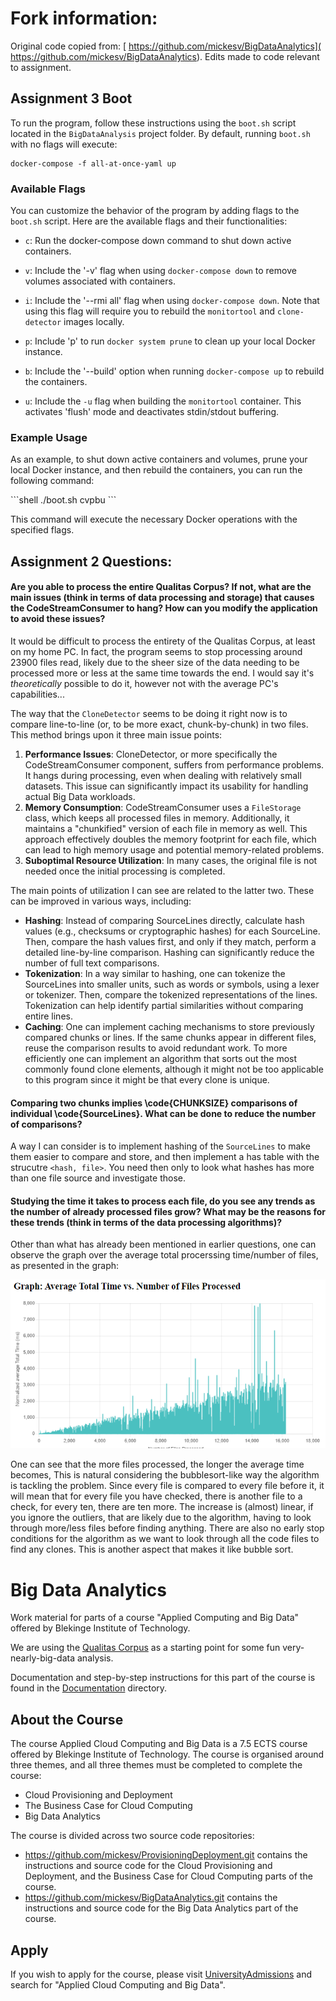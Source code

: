 # Fork information:

Original code copied from: [ https://github.com/mickesv/BigDataAnalytics]( https://github.com/mickesv/BigDataAnalytics). Edits made to code relevant to assignment.

## Assignment 3 Boot

To run the program, follow these instructions using the `boot.sh` script located in the `BigDataAnalysis` project folder. By default, running `boot.sh` with no flags will execute:

    docker-compose -f all-at-once-yaml up

### Available Flags

You can customize the behavior of the program by adding flags to the `boot.sh` script. Here are the available flags and their functionalities:

- `c`: Run the docker-compose down command to shut down active containers.

- `v`: Include the '-v' flag when using `docker-compose down` to remove volumes associated with containers.

- `i`: Include the '--rmi all' flag when using `docker-compose down`. Note that using this flag will require you to rebuild the `monitortool` and `clone-detector` images locally.

- `p`: Include 'p' to run `docker system prune` to clean up your local Docker instance.

- `b`: Include the '--build' option when running `docker-compose up` to rebuild the containers.

- `u`: Include the `-u` flag when building the `monitortool` container. This activates 'flush' mode and deactivates stdin/stdout buffering.

### Example Usage

As an example, to shut down active containers and volumes, prune your local Docker instance, and then rebuild the containers, you can run the following command:

\```shell
./boot.sh cvpbu
\```

This command will execute the necessary Docker operations with the specified flags.

## Assignment 2 Questions:
#### Are you able to process the entire Qualitas Corpus? If not, what are the main issues (think in terms of data processing and storage) that causes the CodeStreamConsumer to hang? How can you modify the application to avoid these issues?

It would be difficult to process the entirety of the Qualitas Corpus, at least on my home PC. In fact, the program seems to stop processing around 23900 files read, likely due to the sheer size of the data needing to be processed more or less at the same time towards the end. I would say it's *theoretically* possible to do it, however not with the average PC's capabilities...

The way that the `CloneDetector` seems to be doing it right now is to compare line-to-line (or, to be more exact, chunk-by-chunk) in two files. This method brings upon it three main issue points:

1. **Performance Issues**: CloneDetector, or more specifically the CodeStreamConsumer component, suffers from performance problems. It hangs during processing, even when dealing with relatively small datasets. This issue can significantly impact its usability for handling actual Big Data workloads.
2. **Memory Consumption**: CodeStreamConsumer uses a `FileStorage` class, which keeps all processed files in memory. Additionally, it maintains a "chunkified" version of each file in memory as well. This approach effectively doubles the memory footprint for each file, which can lead to high memory usage and potential memory-related problems.
3. **Suboptimal Resource Utilization**: In many cases, the original file is not needed once the initial processing is completed.

The main points of utilization I can see are related to the latter two. These can be improved in various ways, including:

- **Hashing**: Instead of comparing SourceLines directly, calculate hash values (e.g., checksums or cryptographic hashes) for each SourceLine. Then, compare the hash values first, and only if they match, perform a detailed line-by-line comparison. Hashing can significantly reduce the number of full text comparisons.
- **Tokenization**: In a way similar to hashing, one can tokenize the SourceLines into smaller units, such as words or symbols, using a lexer or tokenizer. Then, compare the tokenized representations of the lines. Tokenization can help identify partial similarities without comparing entire lines.
- **Caching**: One can implement caching mechanisms to store previously compared chunks or lines. If the same chunks appear in different files, reuse the comparison results to avoid redundant work. To more efficiently one can implement an algorithm that sorts out the most commonly found clone elements, although it might not be too applicable to this program since it might be that every clone is unique.

#### Comparing two chunks implies \code{CHUNKSIZE} comparisons of individual \code{SourceLines}. What can be done to reduce the number of comparisons?

A way I can consider is to implement hashing of the `SourceLines` to make them easier to compare and store, and then implement a has table with the strucutre `<hash, file>`. You need then only to look what hashes has more than one file source and investigate those.

#### Studying the time it takes to process each file, do you see any trends as the number of already processed files grow? What may be the reasons for these trends (think in terms of the data processing algorithms)?

Other than what has already been mentioned in earlier questions, one can observe the graph over the average total procerssing time/number of files, as presented in the graph:

![Plot for average match time over number of files](./img/graph.png)

One can see that the more files processed, the longer the average time becomes, This is natural considering the bubblesort-like way the algorithm is tackling the problem. Since every file is compared to every file before it, it will mean that for every file you have checked, there is another file to a check, for every ten, there are ten more. The increase is (almost) linear, if you ignore the outliers, that are likely due to the algorithm, having to look through more/less files before finding anything. There are also no early stop conditions for the algorithm as we want to look through all the code files to find any clones. This is another aspect that makes it like bubble sort. 



# Big Data Analytics
Work material for parts of a course "Applied Computing and Big Data" offered by Blekinge Institute of Technology.

We are using the [Qualitas Corpus](http://qualitascorpus.com/) as a starting point for some fun very-nearly-big-data analysis.

Documentation and step-by-step instructions for this part of the course is found in the [Documentation](Documentation) directory.

## About the Course
The course Applied Cloud Computing and Big Data is a 7.5 ECTS course offered by Blekinge Institute of Technology. The course is organised around three themes, and all three themes must be completed to complete the course:

- Cloud Provisioning and Deployment
- The Business Case for Cloud Computing
- Big Data Analytics

The course is divided across two source code repositories:

- https://github.com/mickesv/ProvisioningDeployment.git contains the instructions and source code for the Cloud Provisioning and Deployment, and the Business Case for Cloud Computing parts of the course.
- https://github.com/mickesv/BigDataAnalytics.git contains the instructions and source code for the Big Data Analytics part of the course.

## Apply
If you wish to apply for the course, please visit [UniversityAdmissions](https://www.universityadmissions.se/intl/start) and search for "Applied Cloud Computing and Big Data".

